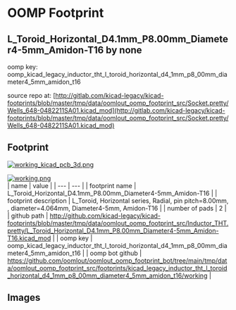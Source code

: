 # OOMP Footprint  
## L_Toroid_Horizontal_D4.1mm_P8.00mm_Diameter4-5mm_Amidon-T16  by none  
  
oomp key: oomp_kicad_legacy_inductor_tht_l_toroid_horizontal_d4_1mm_p8_00mm_diameter4_5mm_amidon_t16  
  
source repo at: [http://gitlab.com/kicad-legacy/kicad-footprints/blob/master/tmp/data/oomlout_oomp_footprint_src/Socket.pretty/Wells_648-0482211SA01.kicad_mod](http://gitlab.com/kicad-legacy/kicad-footprints/blob/master/tmp/data/oomlout_oomp_footprint_src/Socket.pretty/Wells_648-0482211SA01.kicad_mod)  
## Footprint  
  
[![working_kicad_pcb_3d.png](working_kicad_pcb_3d_600.png)](working_kicad_pcb_3d.png)  
  
[![working.png](working_600.png)](working.png)  
| name | value | 
| --- | --- | 
| footprint name | L_Toroid_Horizontal_D4.1mm_P8.00mm_Diameter4-5mm_Amidon-T16 | 
| footprint description | L_Toroid, Horizontal series, Radial, pin pitch=8.00mm, , diameter=4.064mm, Diameter4-5mm, Amidon-T16 | 
| number of pads | 2 | 
| github path | http://github.com/kicad-legacy/kicad-footprints/blob/master/tmp/data/oomlout_oomp_footprint_src/Inductor_THT.pretty/L_Toroid_Horizontal_D4.1mm_P8.00mm_Diameter4-5mm_Amidon-T16.kicad_mod | 
| oomp key | oomp_kicad_legacy_inductor_tht_l_toroid_horizontal_d4_1mm_p8_00mm_diameter4_5mm_amidon_t16 | 
| oomp bot github | https://github.com/oomlout/oomlout_oomp_footprint_bot/tree/main/tmp/data/oomlout_oomp_footprint_src/footprints/kicad_legacy_inductor_tht_l_toroid_horizontal_d4_1mm_p8_00mm_diameter4_5mm_amidon_t16/working | 
## Images  
